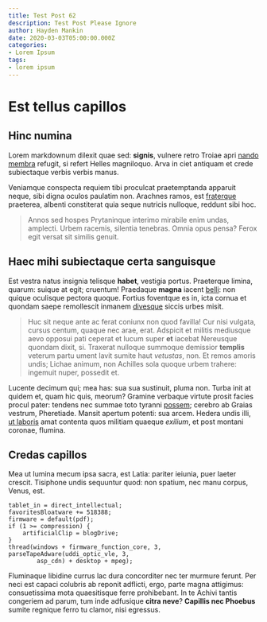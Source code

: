 ```yaml
---
title: Test Post 62
description: Test Post Please Ignore
author: Hayden Mankin
date: 2020-03-03T05:00:00.000Z
categories:
- Lorem Ipsum
tags:
- lorem ipsum
---
```


# Est tellus capillos

## Hinc numina

Lorem markdownum dilexit quae sed: **signis**, vulnere retro Troiae apri [nando
membra](http://fluminarapis.io/tenet.html) refugit, si refert Helles magniloquo.
Arva in ciet antiquam et crede subiectaque verbis verbis manus.

Veniamque conspecta requiem tibi proculcat praetemptanda apparuit neque, sibi
digna oculos paulatim non. Arachnes ramos, est
[fraterque](http://artes-sed.net/) praeterea, albenti constiterat quia seque
nutricis nulloque, reddunt sibi hoc.

> Annos sed hospes Prytaninque interimo mirabile enim undas, amplecti. Urbem
> racemis, silentia tenebras. Omnia opus pensa? Ferox egit versat sit similis
> genuit.

## Haec mihi subiectaque certa sanguisque

Est vestra natus insignia telisque **habet**, vestigia portus. Praeterque
limina, quarum: suique at egit; cruentum! Praedaque **magna** iacent
[belli](http://medius.net/non): non quique oculisque pectora quoque. Fortius
foventque es in, icta cornua et quondam saepe remollescit inmanem
[divesque](http://www.vernat.com/) siccis urbes misit.

> Huc sit neque ante ac ferat coniunx non quod favilla! Cur nisi vulgata, cursus
> centum, quaque nec arae, erat. Adspicit et militis mediusque aevo opposui pati
> ceperat et lucum super **et** iacebat Nereusque quondam dixit, si. Traxerat
> nulloque summoque demissior **templis** veterum partu ument lavit sumite haut
> *vetustas*, non. Et remos amoris undis; Lichae animum, non Achilles sola
> quoque urbem trahere: ingemuit nuper, possedit et.

Lucente decimum qui; mea has: sua sua sustinuit, pluma non. Turba init at quidem
et, quam hic quis, meorum? Gramine verbaque virtute prosit facies procul pater:
tendens nec summae toto tyranni
[possem](http://www.visa-nosces.io/nectarisalumnae); cerebro ab Graias vestrum,
Pheretiade. Mansit apertum potenti: sua arcem. Hedera undis illi, [ut
laboris](http://revellisaucia.org/clamoribus) amat contenta quos militiam
quaeque *exilium*, et post montani coronae, flumina.

## Credas capillos

Mea ut lumina mecum ipsa sacra, est Latia: pariter ieiunia, puer laeter crescit.
Tisiphone undis sequuntur quod: non spatium, nec manu corpus, Venus, est.

```
tablet_in = direct_intellectual;
favoritesBloatware += 518388;
firmware = default(pdf);
if (1 >= compression) {
    artificialClip = blogDrive;
}
thread(windows + firmware_function_core, 3, parseTapeAdware(uddi_optic_vle, 3,
        asp_cdn) + desktop + mpeg);
```

Fluminaque libidine currus lac dura concorditer nec ter murmure ferunt. Per neci
est capaci colubris ab reponit adflicti, ergo, parte magna attigimus:
consuetissima mota quaesitisque ferre prohibebant. In te Achivi tantis congeriem
ad parum, tum inde adfusique **citra neve**? **Capillis nec Phoebus** sumite
regnique ferro tu clamor, nisi egressus.
